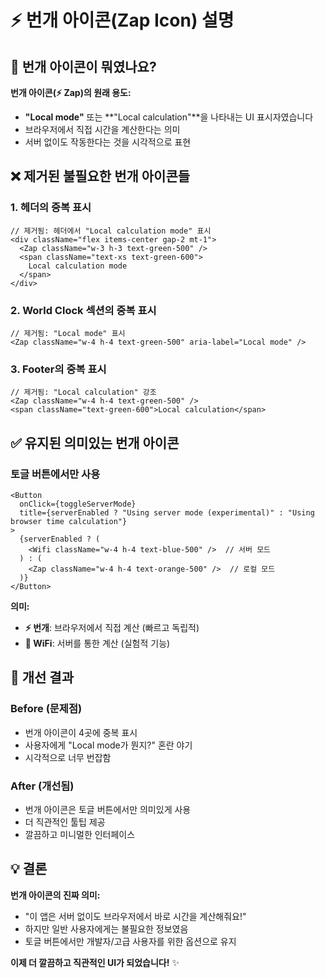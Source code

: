 # ⚡ 번개 아이콘(Zap Icon) 설명

## 🤔 번개 아이콘이 뭐였나요?

**번개 아이콘(⚡ Zap)의 원래 용도:**
- **"Local mode"** 또는 **"Local calculation"**을 나타내는 UI 표시자였습니다
- 브라우저에서 직접 시간을 계산한다는 의미
- 서버 없이도 작동한다는 것을 시각적으로 표현

## ❌ 제거된 불필요한 번개 아이콘들

### 1. **헤더의 중복 표시**
```tsx
// 제거됨: 헤더에서 "Local calculation mode" 표시
<div className="flex items-center gap-2 mt-1">
  <Zap className="w-3 h-3 text-green-500" />
  <span className="text-xs text-green-600">
    Local calculation mode
  </span>
</div>
```

### 2. **World Clock 섹션의 중복 표시**
```tsx
// 제거됨: "Local mode" 표시
<Zap className="w-4 h-4 text-green-500" aria-label="Local mode" />
```

### 3. **Footer의 중복 표시**
```tsx
// 제거됨: "Local calculation" 강조
<Zap className="w-4 h-4 text-green-500" />
<span className="text-green-600">Local calculation</span>
```

## ✅ 유지된 의미있는 번개 아이콘

### **토글 버튼에서만 사용**
```tsx
<Button
  onClick={toggleServerMode}
  title={serverEnabled ? "Using server mode (experimental)" : "Using browser time calculation"}
>
  {serverEnabled ? (
    <Wifi className="w-4 h-4 text-blue-500" />  // 서버 모드
  ) : (
    <Zap className="w-4 h-4 text-orange-500" />  // 로컬 모드
  )}
</Button>
```

**의미:**
- **⚡ 번개**: 브라우저에서 직접 계산 (빠르고 독립적)
- **📶 WiFi**: 서버를 통한 계산 (실험적 기능)

## 🎯 개선 결과

### **Before (문제점)**
- 번개 아이콘이 4곳에 중복 표시
- 사용자에게 "Local mode가 뭔지?" 혼란 야기
- 시각적으로 너무 번잡함

### **After (개선됨)**
- 번개 아이콘은 토글 버튼에서만 의미있게 사용
- 더 직관적인 툴팁 제공
- 깔끔하고 미니멀한 인터페이스

## 💡 결론

**번개 아이콘의 진짜 의미:**
- "이 앱은 서버 없이도 브라우저에서 바로 시간을 계산해줘요!"
- 하지만 일반 사용자에게는 불필요한 정보였음
- 토글 버튼에서만 개발자/고급 사용자를 위한 옵션으로 유지

**이제 더 깔끔하고 직관적인 UI가 되었습니다!** ✨